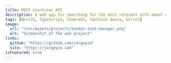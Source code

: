 ```yaml
---
title: REST Countries API
description: A web app for searching for the most relevant info about countries, using the REST Countries API. UI design by frontendmentor.io
tags: [NextJS, TypeScript, ChakraUI, TanStack Query, Vercel]
image:
  url: "/src/assets/projects/kanban-task-manager.png"
  alt: "Screenshot of the web project"
links:
  github: "https://github.com/jorgeyza"
  site: "https://jorgeyza.com"
isFeatured: true
---
```

